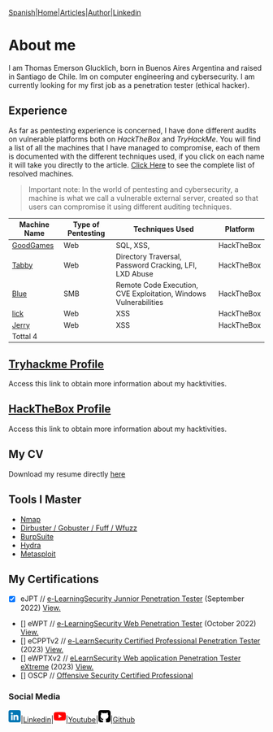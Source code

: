 [Spanish](https://emersontech.github.io)|[Home](https://emersontech.github.io/en/index.html)|[Articles](#)|[Author](https://emersontech.github.io/en/nav/about.html)|[Linkedin](https://www.linkedin.com/in/emersontech/)

# About me
I am Thomas Emerson Glucklich, born in Buenos Aires Argentina and raised in Santiago de Chile. Im on computer engineering and cybersecurity.
I am currently looking for my first job as a penetration tester (ethical hacker).

## Experience
As far as pentesting experience is concerned, I have done different audits on vulnerable platforms both on *HackTheBox* and *TryHackMe*. You will find a list of all the machines that I have managed to compromise, each of them is documented with the different techniques used, if you click on each name it will take you directly to the article. [Click Here](https://emersontech.github.io/en/posts/table-of-completed-machines.html) to see the complete list of resolved machines.

> Important note: In the world of pentesting and cybersecurity, a machine is what we call a vulnerable external server, created so that users can compromise it using different auditing techniques.

| Machine Name | Type of Pentesting | Techniques Used | Platform |
| ------------- | ------------- | ------------- | ------------- |
| [GoodGames](https://emersontech.github.io/en/posts/solving-goodgames-machine-htb.html) | Web | SQL, XSS, | HackTheBox |
| [Tabby](https://emersontech.github.io/en/posts/solving-tabby-machine-htb.html) | Web | Directory Traversal, Password Cracking, LFI, LXD Abuse | HackTheBox |
| [Blue](#) | SMB | Remote Code Execution, CVE Exploitation, Windows Vulnerabilities | HackTheBox |
| [lick](#) | Web | XSS | HackTheBox |
| [Jerry](#) | Web | XSS | HackTheBox |
| Tottal 4 | | | |

## [Tryhackme Profile](https://tryhackme.com/p/bountyhacker)
Access this link to obtain more information about my hacktivities.

## [HackTheBox Profile](https://app.hackthebox.com/profile/924118)
Access this link to obtain more information about my hacktivities.

## My CV
Download my resume directly [here](https://drive.google.com/file/d/10cqcZuoZo7tYuiOEIObjg84hHrtZKIpq/view)

## Tools I Master
- [Nmap](https://emersontech.github.io/es/posts/encuentra-vulnerabilidades-en-la-red-tutorial-nmap.html)
- [Dirbuster / Gobuster / Fuff / Wfuzz](https://emersontech.github.io/en/posts/web-content-enumeration-techniques.html)
- [BurpSuite](#)
- [Hydra](#)
- [Metasploit](#)

## My Certifications
- [X] eJPT // [e-LearningSecurity Junnior Penetration Tester](https://elearnsecurity.com/product/ejpt-certification/) (September 2022) [View.](#)
- [] eWPT // [e-LearningSecurity Web Penetration Tester](https://elearnsecurity.com/product/ewpt-certification/) (October 2022) [View.](#)
- [] eCPPTv2 // [e-LearnSecurity Certified Professional Penetration Tester](https://elearnsecurity.com/product/ecpptv2-certification/) (2023) [View.](#)
- [] eWPTXv2 // [eLearnSecurity Web application Penetration Tester eXtreme](https://elearnsecurity.com/product/ewptxv2-certification) (2023) [View.](#)
- [] OSCP // [Offensive Security Certified Professional](#)


### Social Media

![img](/img/linkedin.png)|[Linkedin](https://www.linkedin.com/in/emersontech/)|![img](/img/youtube.png)|[Youtube](https://www.youtube.com/channel/UChNTj2xNpEQiliMv-IJbWvQ)|![img](/img/github.png)|[Github](https://github.com/emersontech)
